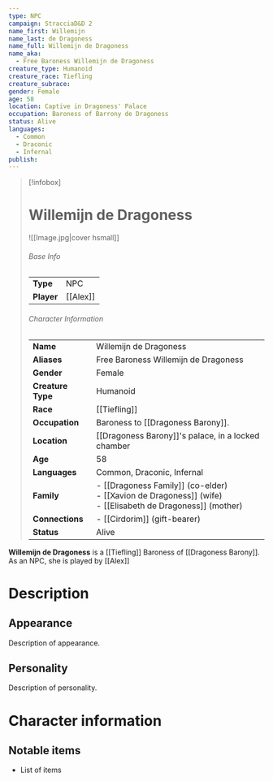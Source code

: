 ```yaml
---
type: NPC
campaign: StracciaD&D 2
name_first: Willemijn
name_last: de Dragoness
name_full: Willemijn de Dragoness
name_aka:
  - Free Baroness Willemijn de Dragoness
creature_type: Humanoid
creature_race: Tiefling
creature_subrace: 
gender: Female
age: 58
location: Captive in Dragoness' Palace
occupation: Baroness of Barrony de Dragoness
status: Alive
languages:
  - Common
  - Draconic
  - Infernal
publish:
---
```

> [!infobox]  
> # Willemijn de Dragoness
> ![[Image.jpg|cover hsmall]]  
> ###### Base Info
> | | |  
> |---|---|  
> | **Type** | NPC |
> | **Player** | [[Alex]] |
> ###### Character Information  
> | | |  
> |---|---|  
> | **Name** | Willemijn de Dragoness |
> | **Aliases** | Free Baroness Willemijn de Dragoness |
> | **Gender** | Female | 
> | **Creature Type** | Humanoid |
> | **Race** | [[Tiefling]] |  
> | **Occupation** | Baroness to [[Dragoness Barony]]. |  
> | **Location** | [[Dragoness Barony]]'s palace, in a locked chamber |
> | **Age** | 58 |
> | **Languages** | Common, Draconic, Infernal |  
> | **Family** | - [[Dragoness Family]] (co-elder)<br>- [[Xavion de Dragoness]] (wife)<br>- [[Elisabeth de Dragoness]] (mother) |
> | **Connections** | - [[Cirdorim]] (gift-bearer) |
> | **Status** | Alive |
 
**Willemijn de Dragoness** is a [[Tiefling]] Baroness of [[Dragoness Barony]]. As an NPC, she is played by [[Alex]]
# Description
## Appearance
Description of appearance.
## Personality
Description of personality.
# Character information
## Notable items
- List of items